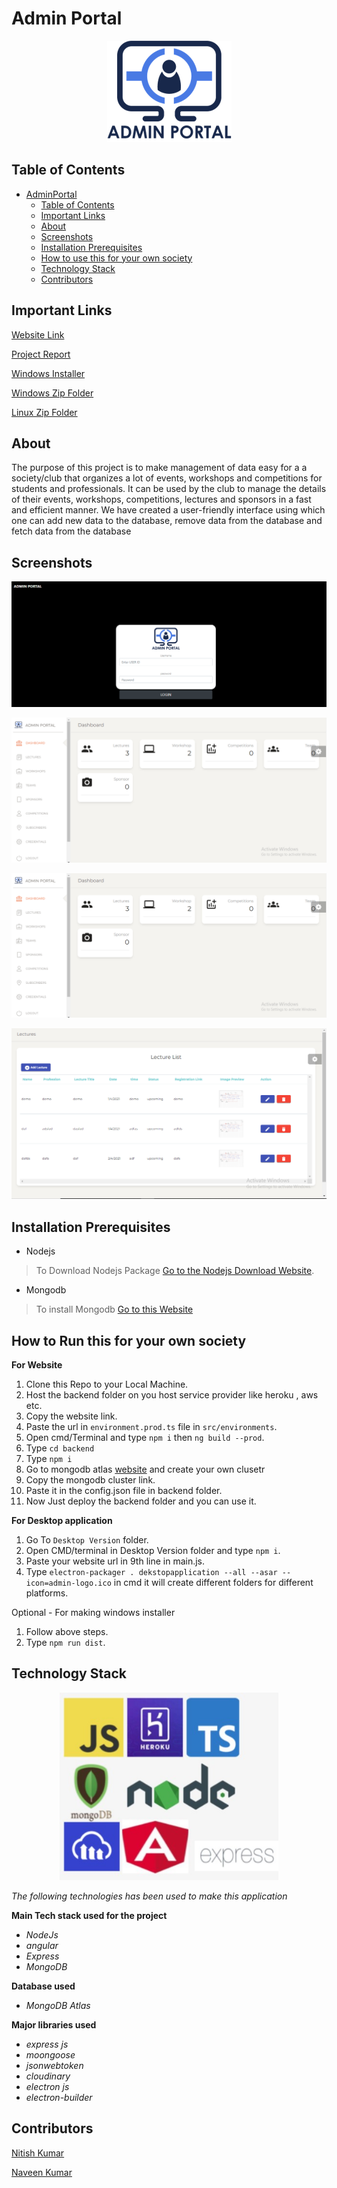# **Admin Portal**
<link rel="stylesheet" type="text/css" media="all" href="./assets/style.css" />



<p align="center">
  <img width="199" height="162" src="./assets/logo.png">
</p>



## **Table of Contents**

- [AdminPortal](#AdminPortal)
  - [Table of Contents](#table-of-contents)
  - [Important Links](#important-links)
  - [About](#about)
  - [Screenshots](#screenshots)
  - [Installation Prerequisites](#installation-prerequisites)
  - [How to use this for your own society](#how-to-use-for-own-society)
  - [Technology Stack](#technology-stack)
  - [Contributors](#contributors)

## **Important Links**

[Website Link](https://dbms-project-admin-portal.herokuapp.com/) 

[Project Report](https://drive.google.com/file/d/1jtHqoDjH2qFrFABLNNuZYsbUYCg_U4eF/view?usp=sharing)  

[Windows Installer](https://drive.google.com/file/d/11iNJe0W_Gzqcv5yx8HFjk3kuq04pEcl8/view?usp=sharing)

[Windows Zip Folder](https://drive.google.com/file/d/1x9LI589TEnHGdghd3RXGRVj7DB9a3kHC/view?usp=sharing)

[Linux Zip Folder](https://drive.google.com/file/d/1-Aht0stuyN6mMZr5OO-ZwIEyyJG6A7Yq/view?usp=sharing)

## **About**

The purpose of this project is to make management of data easy for a a society/club that organizes a lot of events, workshops and competitions for students and professionals. It can be used by the club to manage the details of their events, workshops, competitions, lectures and sponsors in a fast and efficient manner. We have created a user-friendly interface using which one can add new data to the database, remove data from the database and fetch data from the database


## **Screenshots**

![Login](./assets/2.png)


![Dashboard](./assets/3.png)


![Lectures page](./assets/1.png)

![Data addition Page](./assets/4.png)

## **Installation Prerequisites**

- Nodejs

> To Download Nodejs Package [Go to the Nodejs Download Website](https://nodejs.org/en/download/).

- Mongodb

> To install Mongodb [Go to this Website](https://docs.mongodb.com/manual/administration/install-community/)

## **How to Run this for your own society**

**For Website**
1. Clone this Repo to your Local Machine.
2. Host the backend folder on you host service provider like heroku , aws etc.
3. Copy the website link.
4. Paste the url in ```environment.prod.ts``` file in ```src/environments```. 
5. Open cmd/Terminal and type ```npm i``` then ```ng build --prod```.
6. Type ```cd backend```
7. Type ```npm i```
8. Go to mongodb atlas [website](https://www.mongodb.com/cloud/atlas) and create your own clusetr
9. Copy the mongodb cluster link.
10. Paste it in the config.json file in backend folder.
11. Now Just deploy the backend folder and you can use it.



**For Desktop application**
1. Go To ```Desktop Version``` folder.
2. Open CMD/terminal in Desktop Version folder and type ```npm i```.
3. Paste your website url in 9th line in main.js.
4. Type ```electron-packager . dekstopapplication --all --asar --icon=admin-logo.ico``` in cmd it will create different folders for different platforms.

Optional - For making windows installer 
1. Follow above steps.
2. Type ```npm run dist```.


## **Technology Stack**

<p align="center">
  <img width="350" height="300" src="./assets/6.jpg">
</p>

_The following technologies has been used to make this application_

**Main Tech stack used for the project**
- _NodeJs_          
- _angular_
- _Express_
- _MongoDB_

**Database used**
- _MongoDB Atlas_

**Major libraries used**
- _express js_
- _moongoose_
- _jsonwebtoken_
- _cloudinary_
- _electron js_
- _electron-builder_



## Contributors

[Nitish Kumar](https://github.com/Nitish9711)

[Naveen Kumar](https://github.com/NaveenKumar519)



